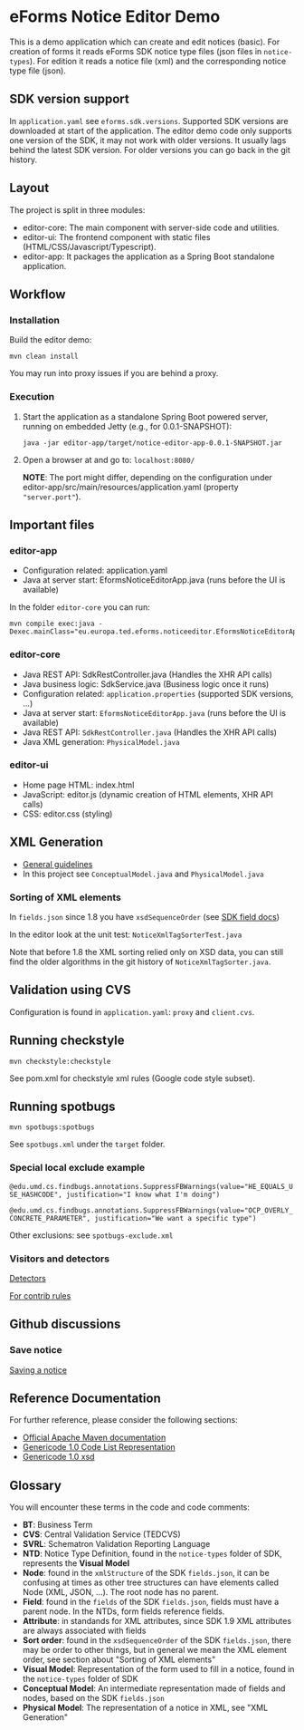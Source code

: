 # eForms Notice Editor Demo

This is a demo application which can create and edit notices (basic).
For creation of forms it reads eForms SDK notice type files (json files in `notice-types`).
For edition it reads a notice file (xml) and the corresponding notice type file (json).

## SDK version support

In `application.yaml` see `eforms.sdk.versions`.
Supported SDK versions are downloaded at start of the application.
The editor demo code only supports one version of the SDK, it may not work with older versions.
It usually lags behind the latest SDK version. For older versions you can go back in the git history.


## Layout

The project is split in three modules:

- editor-core: The main component with server-side code and utilities.
- editor-ui: The frontend component with static files (HTML/CSS/Javascript/Typescript).
- editor-app: It packages the application as a Spring Boot standalone application.

## Workflow

### Installation

Build the editor demo:

```
mvn clean install
```

You may run into proxy issues if you are behind a proxy.

### Execution

1. Start the application as a standalone Spring Boot powered server, running on embedded Jetty (e.g., for 0.0.1-SNAPSHOT):

   `java -jar editor-app/target/notice-editor-app-0.0.1-SNAPSHOT.jar`

2. Open a browser at and go to: `localhost:8080/`

   **NOTE**: The port might differ, depending on the configuration under editor-app/src/main/resources/application.yaml (property `"server.port"`).


## Important files

### editor-app

* Configuration related: application.yaml
* Java at server start: EformsNoticeEditorApp.java (runs before the UI is available)

In the folder `editor-core` you can run:

```
mvn compile exec:java -Dexec.mainClass="eu.europa.ted.eforms.noticeeditor.EformsNoticeEditorApp"
```

### editor-core

* Java REST API: SdkRestController.java (Handles the XHR API calls)
* Java business logic: SdkService.java (Business logic once it runs)
* Configuration related: `application.properties` (supported SDK versions, ...)
* Java at server start: `EformsNoticeEditorApp.java` (runs before the UI is available)
* Java REST API: `SdkRestController.java` (Handles the XHR API calls)
* Java XML generation: `PhysicalModel.java` 


### editor-ui
* Home page HTML: index.html
* JavaScript: editor.js (dynamic creation of HTML elements, XHR API calls)
* CSS: editor.css (styling)

## XML Generation

* [General guidelines](https://docs.ted.europa.eu/eforms/latest/guide/xml-generation.html)
* In this project see `ConceptualModel.java` and `PhysicalModel.java`

### Sorting of XML elements

In `fields.json` since 1.8 you have `xsdSequenceOrder` (see [SDK field docs](https://docs.ted.europa.eu/eforms/latest/fields/xml-structure.html))

In the editor look at the unit test: `NoticeXmlTagSorterTest.java`

Note that before 1.8 the XML sorting relied only on XSD data, you can still find the older algorithms in the git history of `NoticeXmlTagSorter.java`.

## Validation using CVS

Configuration is found in `application.yaml`: `proxy` and `client.cvs`.

## Running checkstyle

```
mvn checkstyle:checkstyle
```

See pom.xml for checkstyle xml rules (Google code style subset).

## Running spotbugs

```
mvn spotbugs:spotbugs
```

See `spotbugs.xml` under the `target` folder.

### Special local exclude example

`@edu.umd.cs.findbugs.annotations.SuppressFBWarnings(value="HE_EQUALS_USE_HASHCODE", justification="I know what I'm doing")`

`@edu.umd.cs.findbugs.annotations.SuppressFBWarnings(value="OCP_OVERLY_CONCRETE_PARAMETER", justification="We want a specific type")`

Other exclusions: see `spotbugs-exclude.xml`

### Visitors and detectors

[Detectors](https://spotbugs-in-kengo-toda.readthedocs.io/en/lqc-list-detectors/detectors.html)

[For contrib rules](http://fb-contrib.sourceforge.net/bugdescriptions.html)

## Github discussions

### Save notice

[Saving a notice](https://github.com/OP-TED/eForms-SDK/discussions/126)


## Reference Documentation

For further reference, please consider the following sections:

* [Official Apache Maven documentation](https://maven.apache.org/guides/index.html)
* [Genericode 1.0 Code List Representation](http://docs.oasis-open.org/codelist/ns/genericode/1.0/)
* [Genericode 1.0 xsd](http://docs.oasis-open.org/codelist/genericode/xsd/genericode.xsd)

## Glossary

You will encounter these terms in the code and code comments:

* **BT**: Business Term
* **CVS**: Central Validation Service (TEDCVS)
* **SVRL**:	Schematron Validation Reporting Language
* **NTD**: Notice Type Definition, found in the `notice-types` folder of SDK, represents the **Visual Model**
* **Node**: found in the `xmlStructure` of the SDK `fields.json`, it can be confusing at times as other tree structures can have elements called Node (XML, JSON, ...). The root node has no parent.
* **Field**: found in the `fields` of the SDK `fields.json`, fields must have a parent node. In the NTDs, form fields reference fields.
* **Attribute**: in standands for XML attributes, since SDK 1.9 XML attributes are always associated with fields
* **Sort order**: found in the `xsdSequenceOrder` of the SDK `fields.json`, there may be order to other things, but in general we mean the XML element order, see section about "Sorting of XML elements"
* **Visual Model**: Representation of the form used to fill in a notice, found in the `notice-types` folder of SDK
* **Conceptual Model**: An intermediate representation made of fields and nodes, based on the SDK `fields.json`
* **Physical Model**: The representation of a notice in XML, see "XML Generation"
